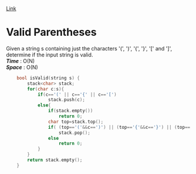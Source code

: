 [Link](https://leetcode.com/problems/valid-parentheses/)
# Valid Parentheses
Given a string s containing just the characters '(', ')', '{', '}', '[' and ']', determine if the input string is valid.<br>
***Time*** : O(N)<br>
***Space*** : O(N)<br>
```cpp
    bool isValid(string s) {
        stack<char> stack;
        for(char c:s){
            if(c=='(' || c=='{' || c=='[')
                stack.push(c);
            else{
                if(stack.empty())
                    return 0;
                char top=stack.top();
                if( (top=='('&&c==')') || (top=='{'&&c=='}') || (top=='['&&c==']') )
                    stack.pop();
                else
                    return 0;
            }
        }
        return stack.empty();
    }
```